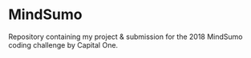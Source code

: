 # MindSumo
Repository containing my project &amp; submission for the 2018 MindSumo coding challenge by Capital One.
